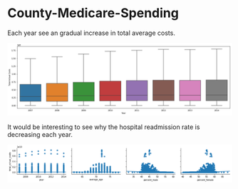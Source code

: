 # County-Medicare-Spending


Each year see an gradual increase in total average costs.

![](Images/output_23_0.png)

It would be interesting to see why the hospital readmission rate is decreasing each year.

![](Images/output_27_0.png)
